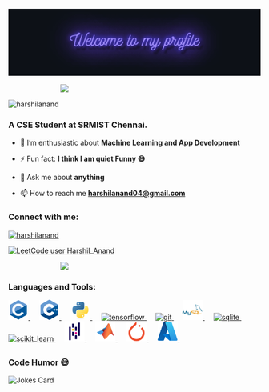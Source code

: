 ![harshilanand](https://github.com/harshilanand/harshilanand/blob/ac4f1fdaf359a4b2aba94cde630dff8695d6fd19/github%20welcome%20gif.gif)

<img align = "right" src="https://user-images.githubusercontent.com/74038190/213911110-aedbef38-a29f-4b6b-a65c-11608b4f75a5.gif" width="400">
<br><be>

![harshilanand](https://komarev.com/ghpvc/?username=harshilanand&color=blueviolet)</p>
<h3 align="left">A CSE Student at SRMIST Chennai.</h3>



- 🌱 I’m enthusiastic about
**Machine Learning and App      Development** 

- ⚡ Fun fact: **I think I am quiet Funny 😅**
  
- 💬 Ask me about **anything**

- 📫 How to reach me **harshilanand04@gmail.com**


<h3 align="left">Connect with me:</h3>
<p align="left">
<a href="https://www.linkedin.com/in/harshil-anand-6ab374265/" target="blank"><img align="center" src="https://raw.githubusercontent.com/rahuldkjain/github-profile-readme-generator/master/src/images/icons/Social/linked-in-alt.svg" alt="harshilanand" height="30" width="40" /></a>
</p>

[![LeetCode user Harshil_Anand](https://img.shields.io/badge/dynamic/json?style=for-the-badge&labelColor=black&color=%23ffa116&label=Solved&query=solvedOverTotal&url=https%3A%2F%2Fbadge.xyli.tech/%2Fapi%2Fusers%2FHarshil_Anand&logo=leetcode&logoColor=yellow)](https://leetcode.com/Harshil_Anand/)

<img align = "right" src="https://user-images.githubusercontent.com/74038190/213911110-aedbef38-a29f-4b6b-a65c-11608b4f75a5.gif" width="400">
<br><be>
<h3 align="left">Languages and Tools:</h3>
<p align="left">
<a href="https://www.cprogramming.com/" target="_blank" rel="noreferrer"> <img src="https://raw.githubusercontent.com/devicons/devicon/master/icons/c/c-original.svg" alt="c" width="40" height="40"/> </a> 
&emsp;
<a href="https://www.w3schools.com/cpp/" target="_blank" rel="noreferrer"> <img src="https://raw.githubusercontent.com/devicons/devicon/master/icons/cplusplus/cplusplus-original.svg" alt="cplusplus" width="40" height="40"/> </a> 
&emsp;
<a href="https://www.python.org" target="_blank" rel="noreferrer"> <img src="https://raw.githubusercontent.com/devicons/devicon/master/icons/python/python-original.svg" alt="python" width="40" height="40"/> </a>
&emsp;
<a href="https://developer.mozilla.org/en-US/docs/Web/JavaScript" target="_blank" rel="noreferrer"> <img src="https://www.vectorlogo.zone/logos/tensorflow/tensorflow-icon.svg" alt="tensorflow" width="40" height="40"/> </a>
&emsp;
<a href="https://git-scm.com/" target="_blank" rel="noreferrer"> <img src="https://www.vectorlogo.zone/logos/git-scm/git-scm-icon.svg" alt="git" width="40" height="40"/> </a> 
&emsp;
<a href="https://www.mysql.com/" target="_blank" rel="noreferrer"> <img src="https://raw.githubusercontent.com/devicons/devicon/master/icons/mysql/mysql-original-wordmark.svg" alt="mysql" width="40" height="40"/> </a>
&emsp;
<a href="https://www.sqlite.org/" target="_blank" rel="noreferrer"> <img src="https://www.vectorlogo.zone/logos/sqlite/sqlite-icon.svg" alt="sqlite" width="40" height="40"/> </a>
&emsp;
<a href="https://scikit-learn.org/" target="_blank" rel="noreferrer"> <img src="https://upload.wikimedia.org/wikipedia/commons/0/05/Scikit_learn_logo_small.svg" alt="scikit_learn" width="40" height="40"/> </a>
&emsp;
<a href="https://pandas.pydata.org/" target="_blank" rel="noreferrer"> <img src="https://raw.githubusercontent.com/devicons/devicon/2ae2a900d2f041da66e950e4d48052658d850630/icons/pandas/pandas-original.svg" alt="pandas" width="40" height="40"/> </a>
&emsp;
<a href="https://www.python.org" target="_blank" rel="noreferrer"> <img src="https://raw.githubusercontent.com/devicons/devicon/master/icons/matlab/matlab-original.svg" alt="matlab" width="40" height="40"/> </a>
&emsp;
<a href="https://www.python.org" target="_blank" rel="noreferrer"> <img src="https://raw.githubusercontent.com/devicons/devicon/master/icons/pytorch/pytorch-original.svg" alt="tableau" width="40" height="40"/> </a>
&emsp;
<a href="https://www.python.org" target="_blank" rel="noreferrer"> <img src="https://raw.githubusercontent.com/devicons/devicon/master/icons/azure/azure-original.svg" alt="azure" width="40" height="40"/> </a>
&emsp;
</p>

##
### Code Humor 😅
<img src="https://readme-jokes.vercel.app/api?theme=random" alt="Jokes Card" />
